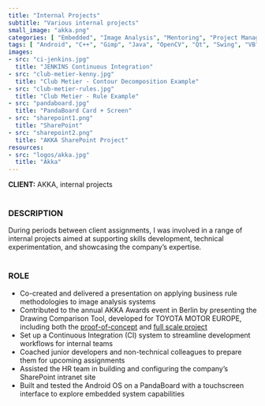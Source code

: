 ```yaml
---
title: "Internal Projects"
subtitle: "Various internal projects"
small_image: "akka.png"
categories: [ "Embedded", "Image Analysis", "Mentoring", "Project Management", "R&D", "Support", "Team Management", "Web" ]
tags: [ "Android", "C++", "Gimp", "Java", "OpenCV", "Qt", "Swing", "VB" ]
images:
- src: "ci-jenkins.jpg"
  title: "JENKINS Continuous Integration"
- src: "club-metier-kenny.jpg"
  title: "Club Metier - Contour Decomposition Example"
- src: "club-metier-rules.jpg"
  title: "Club Metier - Rule Example"
- src: "pandaboard.jpg"
  title: "PandaBoard Card + Screen"
- src: "sharepoint1.png"
  title: "SharePoint"
- src: "sharepoint2.png"
  title: "AKKA SharePoint Project"
resources:
- src: "logos/akka.jpg"
  title: "Akka"
---
```


<b>CLIENT:</b> AKKA, internal projects<br>
<br>

<h3>DESCRIPTION</h3>
During periods between client assignments, I was involved in a range of internal projects aimed at supporting skills development, technical experimentation, and showcasing the company’s expertise.<br>
<br>

<h3>ROLE</h3>
<ul>
<li>Co-created and delivered a presentation on applying business rule methodologies to image analysis systems</li>
<li>Contributed to the annual AKKA Awards event in Berlin by presenting the Drawing Comparison Tool, developed for TOYOTA MOTOR EUROPE, including both the <a href="pro/akka/dct-poc">proof-of-concept</a> and <a href="pro/tme/dct">full scale project</a></li>
<li>Set up a Continuous Integration (CI) system to streamline development workflows for internal teams</li>
<li>Coached junior developers and non-technical colleagues to prepare them for upcoming assignments</li>
<li>Assisted the HR team in building and configuring the company’s SharePoint intranet site</li>
<li>Built and tested the Android OS on a PandaBoard with a touchscreen interface to explore embedded system capabilities</li>
</ul>
